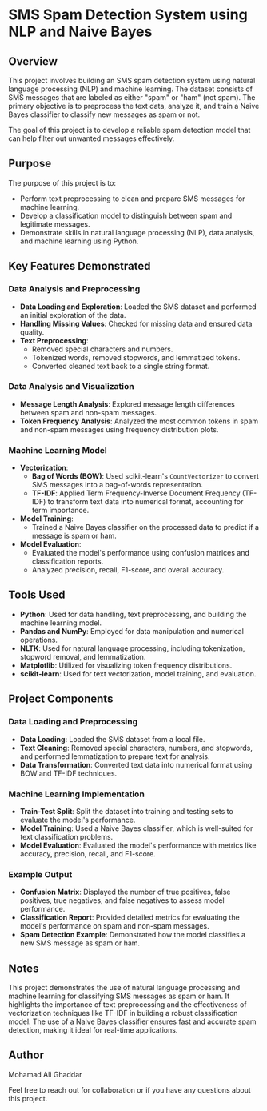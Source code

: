 # SMS Spam Detection System using NLP and Naive Bayes

## Overview

This project involves building an SMS spam detection system using natural language processing (NLP) and machine learning. The dataset consists of SMS messages that are labeled as either "spam" or "ham" (not spam). The primary objective is to preprocess the text data, analyze it, and train a Naive Bayes classifier to classify new messages as spam or not.

The goal of this project is to develop a reliable spam detection model that can help filter out unwanted messages effectively.

## Purpose

The purpose of this project is to:

- Perform text preprocessing to clean and prepare SMS messages for machine learning.
- Develop a classification model to distinguish between spam and legitimate messages.
- Demonstrate skills in natural language processing (NLP), data analysis, and machine learning using Python.

## Key Features Demonstrated

### Data Analysis and Preprocessing

- **Data Loading and Exploration**: Loaded the SMS dataset and performed an initial exploration of the data.
- **Handling Missing Values**: Checked for missing data and ensured data quality.
- **Text Preprocessing**:
  - Removed special characters and numbers.
  - Tokenized words, removed stopwords, and lemmatized tokens.
  - Converted cleaned text back to a single string format.

### Data Analysis and Visualization

- **Message Length Analysis**: Explored message length differences between spam and non-spam messages.
- **Token Frequency Analysis**: Analyzed the most common tokens in spam and non-spam messages using frequency distribution plots.

### Machine Learning Model

- **Vectorization**:
  - **Bag of Words (BOW)**: Used scikit-learn's `CountVectorizer` to convert SMS messages into a bag-of-words representation.
  - **TF-IDF**: Applied Term Frequency-Inverse Document Frequency (TF-IDF) to transform text data into numerical format, accounting for term importance.
- **Model Training**:
  - Trained a Naive Bayes classifier on the processed data to predict if a message is spam or ham.
- **Model Evaluation**:
  - Evaluated the model's performance using confusion matrices and classification reports.
  - Analyzed precision, recall, F1-score, and overall accuracy.

## Tools Used

- **Python**: Used for data handling, text preprocessing, and building the machine learning model.
- **Pandas and NumPy**: Employed for data manipulation and numerical operations.
- **NLTK**: Used for natural language processing, including tokenization, stopword removal, and lemmatization.
- **Matplotlib**: Utilized for visualizing token frequency distributions.
- **scikit-learn**: Used for text vectorization, model training, and evaluation.

## Project Components

### Data Loading and Preprocessing

- **Data Loading**: Loaded the SMS dataset from a local file.
- **Text Cleaning**: Removed special characters, numbers, and stopwords, and performed lemmatization to prepare text for analysis.
- **Data Transformation**: Converted text data into numerical format using BOW and TF-IDF techniques.

### Machine Learning Implementation

- **Train-Test Split**: Split the dataset into training and testing sets to evaluate the model's performance.
- **Model Training**: Used a Naive Bayes classifier, which is well-suited for text classification problems.
- **Model Evaluation**: Evaluated the model's performance with metrics like accuracy, precision, recall, and F1-score.

### Example Output

- **Confusion Matrix**: Displayed the number of true positives, false positives, true negatives, and false negatives to assess model performance.
- **Classification Report**: Provided detailed metrics for evaluating the model's performance on spam and non-spam messages.
- **Spam Detection Example**: Demonstrated how the model classifies a new SMS message as spam or ham.

## Notes

This project demonstrates the use of natural language processing and machine learning for classifying SMS messages as spam or ham. It highlights the importance of text preprocessing and the effectiveness of vectorization techniques like TF-IDF in building a robust classification model. The use of a Naive Bayes classifier ensures fast and accurate spam detection, making it ideal for real-time applications.

## Author

Mohamad Ali Ghaddar

Feel free to reach out for collaboration or if you have any questions about this project.

